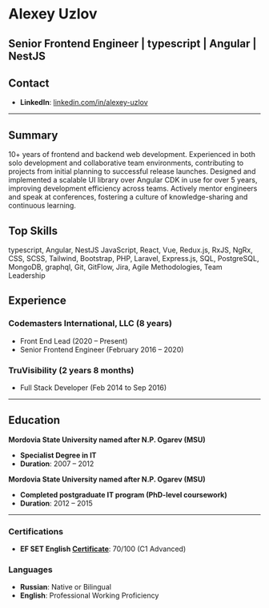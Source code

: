 # Alexey Uzlov  

**Senior Frontend Engineer | typescript | Angular | NestJS**  
---

## Contact  
- **LinkedIn**: [linkedin.com/in/alexey-uzlov](https://www.linkedin.com/in/alexey-uzlov)  
---

## Summary  
10+ years of frontend and backend web development. Experienced in both solo development and collaborative team environments, contributing to projects from initial planning to successful release launches. Designed and implemented a scalable UI library over Angular CDK in use for over 5 years, improving development efficiency across teams. Actively mentor engineers and speak at conferences, fostering a culture of knowledge-sharing and continuous learning.

## Top Skills  
typescript, Angular, NestJS JavaScript, React, Vue, Redux.js, RxJS, NgRx, CSS, SCSS, Tailwind, Bootstrap, PHP, Laravel, Express.js, SQL, PostgreSQL, MongoDB, graphql, Git, GitFlow, Jira, Agile Methodologies, Team Leadership

## Experience  

### Codemasters International, LLC (8 years)
- Front End Lead (2020 – Present)
- Senior Frontend Engineer (February 2016 – 2020)

### TruVisibility  (2 years 8 months)
 - Full Stack Developer (Feb 2014 to Sep 2016)
---

## Education  
**Mordovia State University named after N.P. Ogarev (MSU)**  
- **Specialist Degree in IT**
- **Duration**: 2007 – 2012
  
**Mordovia State University named after N.P. Ogarev (MSU)**  
- **Completed postgraduate IT program (PhD-level coursework)**
- **Duration**: 2012 – 2015

---


 
### Certifications  
- **EF SET English [Certificate](https://cert.efset.org/jnUXyZ)**: 70/100 (C1 Advanced)  

### Languages  
- **Russian**: Native or Bilingual  
- **English**: Professional Working Proficiency
